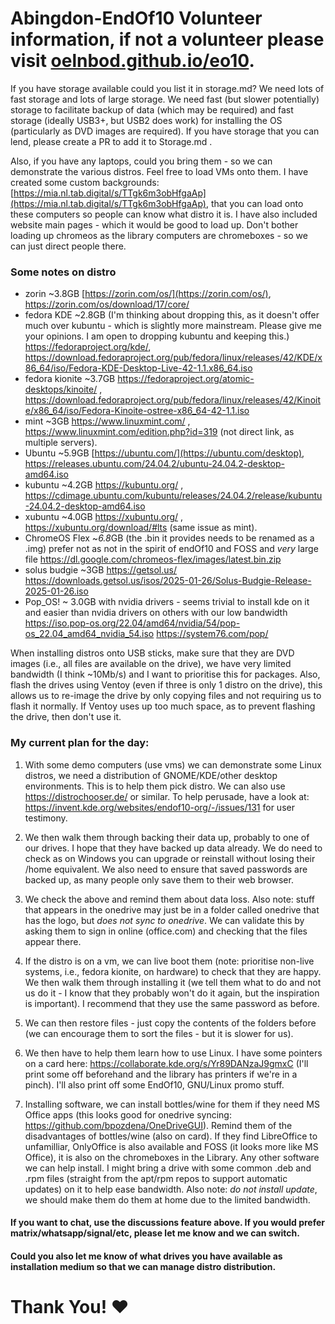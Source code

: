 # Abingdon-EndOf10 Volunteer information, if not a volunteer please visit [oelnbod.github.io/eo10](oelnbod.github.io/eo10).
If you have storage available could you list it in storage.md? We need lots of fast storage and lots of large storage.
We need fast (but slower potentially) storage to facilitate backup of data (which may be required) and fast storage (ideally USB3+, but USB2 does work) for installing the OS (particularly as DVD images are required). If you have storage that you can lend, please create a PR to add it to Storage.md .  
  
Also, if you have any laptops, could you bring them - so we can demonstrate the various distros. Feel free to load VMs onto them. I have created some custom backgrounds: [https://mia.nl.tab.digital/s/TTgk6m3obHfgaAp](https://mia.nl.tab.digital/s/TTgk6m3obHfgaAp), that you can load onto these computers so people can know what distro it is. I have also included website main pages - which it would be good to load up. Don't bother loading up chromeos as the library computers are chromeboxes - so we can just direct people there.


### Some notes on distro
- zorin ~3.8GB [https://zorin.com/os/](https://zorin.com/os/), https://zorin.com/os/download/17/core/
- fedora KDE ~2.8GB (I'm thinking about dropping this, as it doesn't offer much over kubuntu - which is slightly more mainstream. Please give me your opinions. I am open to dropping kubuntu and keeping this.) https://fedoraproject.org/kde/, https://download.fedoraproject.org/pub/fedora/linux/releases/42/KDE/x86_64/iso/Fedora-KDE-Desktop-Live-42-1.1.x86_64.iso
- fedora kionite ~3.7GB https://fedoraproject.org/atomic-desktops/kinoite/ , https://download.fedoraproject.org/pub/fedora/linux/releases/42/Kinoite/x86_64/iso/Fedora-Kinoite-ostree-x86_64-42-1.1.iso
- mint ~3GB https://www.linuxmint.com/ , https://www.linuxmint.com/edition.php?id=319 (not direct link, as multiple servers).
- Ubuntu ~5.9GB [https://ubuntu.com/](https://ubuntu.com/desktop), https://releases.ubuntu.com/24.04.2/ubuntu-24.04.2-desktop-amd64.iso
- kubuntu ~4.2GB https://kubuntu.org/ , https://cdimage.ubuntu.com/kubuntu/releases/24.04.2/release/kubuntu-24.04.2-desktop-amd64.iso
- xubuntu ~4.0GB https://xubuntu.org/ , https://xubuntu.org/download/#lts (same issue as mint).
- ChromeOS Flex ~*6.8*GB (the .bin it provides needs to be renamed as a .img) prefer not as not in the spirit of endOf10 and FOSS and *very* large file https://dl.google.com/chromeos-flex/images/latest.bin.zip
- solus budgie ~3GB https://getsol.us/ https://downloads.getsol.us/isos/2025-01-26/Solus-Budgie-Release-2025-01-26.iso
- Pop_OS! ~ 3.0GB with nvidia drivers - seems trivial to install kde on it and easier than nvidia drivers on others with our low bandwidth https://iso.pop-os.org/22.04/amd64/nvidia/54/pop-os_22.04_amd64_nvidia_54.iso https://system76.com/pop/

When installing distros onto USB sticks, make sure that they are DVD images (i.e., all files are available on the drive), we have very limited bandwidth (I think ~10Mb/s) and I want to prioritise this for packages. Also, flash the drives using Ventoy (even if three is only 1 distro on the drive), this allows us to re-image the drive by only copying files and not requiring us to flash it normally. If Ventoy uses up too much space, as to prevent flashing the drive, then don't use it. 

### My current plan for the day:
1. With some demo computers (use vms) we can demonstrate some Linux distros, we need a distribution of GNOME/KDE/other desktop environments. This is to help them pick distro. We can also use https://distrochooser.de/ or similar. To help perusade, have a look at: https://invent.kde.org/websites/endof10-org/-/issues/131 for user testimony.
    
3. We then walk them through backing their data up, probably to one of our drives. I hope that they have backed up data already. We do need to check as on Windows you can upgrade or reinstall without losing their /home equivalent. We also need to ensure that saved passwords are backed up, as many people only save them to their web browser.
4. We check the above and remind them about data loss. Also note: stuff that appears in the onedrive may just be in a folder called onedrive that has the logo, but *does not sync to onedrive*. We can validate this by asking them to sign in online (office.com) and checking that the files appear there.
   
6. If the distro is on a vm, we can live boot them (note: prioritise non-live systems, i.e., fedora kionite, on hardware) to check that they are happy. We then walk them through installing it (we tell them what to do and not us do it - I know that they probably won't do it again, but the inspiration is important). I recommend that they use the same password as before.
   
8.  We can then restore files - just copy the contents of the folders before (we can encourage them to sort the files - but it is slower for us).
   
10.  We then have to help them learn how to use Linux. I have some pointers on a card here: https://collaborate.kde.org/s/Yr89DANzaJ9gmxC (I'll print some off beforehand and the library has printers if we're in a pinch). I'll also print off some EndOf10, GNU/Linux promo stuff.
    
12.  Installing software, we can install bottles/wine for them if they need MS Office apps (this looks good for onedrive syncing: https://github.com/bpozdena/OneDriveGUI). Remind them of the disadvantages of bottles/wine (also on card). If they find LibreOffice to unfamilliar, OnlyOffice is also available and FOSS (it looks more like MS Office), it is also on the chromeboxes in the Library. Any other software we can help install. I might bring a drive with some common .deb and .rpm files (straight from the apt/rpm repos to support automatic updates) on it to help ease bandwidth. Also note: *do not install update*, we should make them do them at home due to the limited bandwidth.
    

#### If you want to chat, use the discussions feature above. If you would prefer matrix/whatsapp/signal/etc, please let me know and we can switch.
#### Could you also let me know of what drives you have available as installation medium so that we can manage distro distribution. 


# Thank You! ❤️
